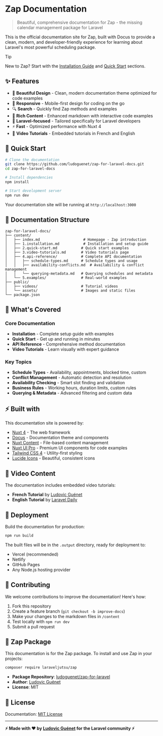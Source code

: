 # Zap Documentation

> Beautiful, comprehensive documentation for Zap - the missing calendar management package for Laravel

This is the official documentation site for Zap, built with Docus to provide a clean, modern, and developer-friendly experience for learning about Laravel's most powerful scheduling package.

> [!TIP]
> New to Zap? Start with the [Installation Guide](https://zap-for-laravel.com/installation) and [Quick Start](https://zap-for-laravel.com/quick-start) sections.

## ✨ Features

- 🎨 **Beautiful Design** - Clean, modern documentation theme optimized for code examples
- 📱 **Responsive** - Mobile-first design for coding on the go
- 🔍 **Search** - Quickly find Zap methods and examples
- 📝 **Rich Content** - Enhanced markdown with interactive code examples
- 🎯 **Laravel-focused** - Tailored specifically for Laravel developers
- ⚡ **Fast** - Optimized performance with Nuxt 4
- 🎥 **Video Tutorials** - Embedded tutorials in French and English

## 🚀 Quick Start

```bash
# Clone the documentation
git clone https://github.com/ludoguenet/zap-for-laravel-docs.git
cd zap-for-laravel-docs

# Install dependencies
npm install

# Start development server
npm run dev
```

Your documentation site will be running at `http://localhost:3000`

## 📁 Documentation Structure

```
zap-for-laravel-docs/
├── content/
│   ├── index.md                    # Homepage - Zap introduction
│   ├── 1.installation.md           # Installation and setup guide
│   ├── 2.quick-start.md           # Quick start examples
│   ├── 3.video-tutorials.md       # Video tutorials page
│   ├── 4.api-reference/           # Complete API documentation
│   │   ├── schedule-types.md      # Schedule types and usage
│   │   ├── availability-conflicts.md  # Availability & conflict management
│   │   └── querying-metadata.md   # Querying schedules and metadata
│   └── 5.examples/                # Real-world examples
├── public/
│   ├── videos/                    # Tutorial videos
│   └── assets/                    # Images and static files
└── package.json
```

## 🎯 What's Covered

### Core Documentation
- **Installation** - Complete setup guide with examples
- **Quick Start** - Get up and running in minutes
- **API Reference** - Comprehensive method documentation
- **Video Tutorials** - Learn visually with expert guidance

### Key Topics
- **Schedule Types** - Availability, appointments, blocked time, custom
- **Conflict Management** - Automatic detection and resolution
- **Availability Checking** - Smart slot finding and validation
- **Business Rules** - Working hours, duration limits, custom rules
- **Querying & Metadata** - Advanced filtering and custom data

## ⚡ Built with

This documentation site is powered by:

- [Nuxt 4](https://nuxt.com) - The web framework
- [Docus](https://docus.dev) - Documentation theme and components
- [Nuxt Content](https://content.nuxt.com/) - File-based content management
- [Nuxt UI Pro](https://ui.nuxt.com/pro) - Premium UI components for code examples
- [Tailwind CSS 4](https://tailwindcss.com/) - Utility-first styling
- [Lucide Icons](https://lucide.dev/) - Beautiful, consistent icons

## 🎥 Video Content

The documentation includes embedded video tutorials:
- **French Tutorial** by [Ludovic Guénet](https://ludovicguenet.dev)
- **English Tutorial** by [Laravel Daily](https://laraveldaily.com)

## 🚀 Deployment

Build the documentation for production:

```bash
npm run build
```

The built files will be in the `.output` directory, ready for deployment to:
- Vercel (recommended)
- Netlify
- GitHub Pages
- Any Node.js hosting provider

## 🤝 Contributing

We welcome contributions to improve the documentation! Here's how:

1. Fork this repository
2. Create a feature branch (`git checkout -b improve-docs`)
3. Make your changes to the markdown files in `/content`
4. Test locally with `npm run dev`
5. Submit a pull request

## 📖 Zap Package

This documentation is for the Zap package. To install and use Zap in your projects:

```bash
composer require laraveljutsu/zap
```

- **Package Repository**: [ludoguenet/zap-for-laravel](https://github.com/ludoguenet/zap-for-laravel)
- **Author**: [Ludovic Guénet](https://ludovicguenet.dev)
- **License**: MIT

## 📄 License

Documentation: [MIT License](https://opensource.org/licenses/MIT)

---

**⚡ Made with ❤️ by [Ludovic Guénet](https://ludovicguenet.dev) for the Laravel community ⚡**
